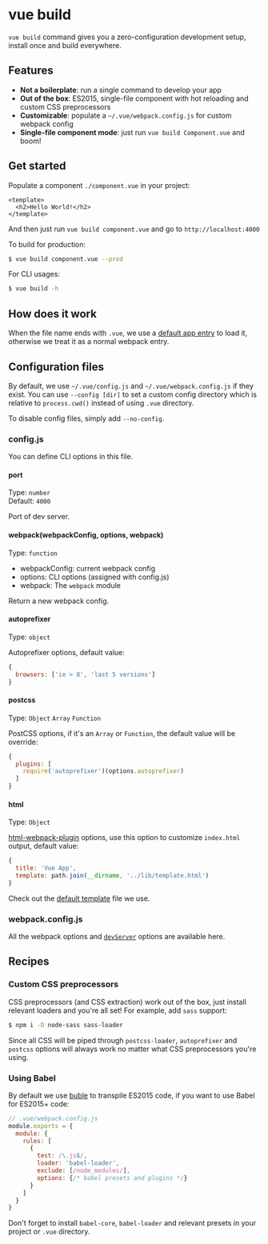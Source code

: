 # vue build

`vue build` command gives you a zero-configuration development setup, install once and build everywhere.

## Features

- **Not a boilerplate**: run a single command to develop your app
- **Out of the box**: ES2015, single-file component with hot reloading and custom CSS preprocessors
- **Customizable**: populate a `~/.vue/webpack.config.js` for custom webpack config
- **Single-file component mode**: just run `vue build Component.vue` and boom!

## Get started

Populate a component `./component.vue` in your project:

```vue
<template>
  <h2>Hello World!</h2>
</template>
```

And then just run `vue build component.vue` and go to `http://localhost:4000`

To build for production:

```bash
$ vue build component.vue --prod
```

For CLI usages:

```bash
$ vue build -h
```

## How does it work

When the file name ends with `.vue`, we use a [default app entry](/lib/default-entry.js) to load it, otherwise we treat it as a normal webpack entry.

## Configuration files

By default, we use `~/.vue/config.js` and `~/.vue/webpack.config.js` if they exist. You can use `--config [dir]` to set a custom config directory which is relative to `process.cwd()` instead of using `.vue` directory.

To disable config files, simply add `--no-config`.

### config.js

You can define CLI options in this file.

#### port

Type: `number`<br>
Default: `4000`

Port of dev server.

#### webpack(webpackConfig, options, webpack)

Type: `function`

- webpackConfig: current webpack config
- options: CLI options (assigned with config.js)
- webpack: The `webpack` module

Return a new webpack config.

#### autoprefixer

Type: `object`

Autoprefixer options, default value:

```js
{
  browsers: ['ie > 8', 'last 5 versions']
}
```

#### postcss

Type: `Object` `Array` `Function`

PostCSS options, if it's an `Array` or `Function`, the default value will be override:

```js
{
  plugins: [
    require('autoprefixer')(options.autoprefixer)
  ]
}
```

#### html

Type: `Object`

[html-webpack-plugin](https://github.com/ampedandwired/html-webpack-plugin) options, use this option to customize `index.html` output, default value:

```js
{
  title: 'Vue App',
  template: path.join(__dirname, '../lib/template.html')
}
```

Check out the [default template](/lib/template.html) file we use.

### webpack.config.js

All the webpack options and [`devServer`](http://webpack.github.io/docs/webpack-dev-server.html#api) options are available here.

## Recipes

### Custom CSS preprocessors

CSS preprocessors (and CSS extraction) work out of the box, just install relevant loaders and you're all set! For example, add `sass` support:

```bash
$ npm i -D node-sass sass-loader
```

Since all CSS will be piped through `postcss-loader`, `autoprefixer` and `postcss` options will always work no matter what CSS preprocessors you're using.

### Using Babel

By default we use [buble](https://buble.surge.sh/guide) to transpile ES2015 code, if you want to use Babel for ES2015+ code:

```js
// .vue/webpack.config.js
module.exports = {
  module: {
    rules: [
      {
        test: /\.js$/, 
        loader: 'babel-loader', 
        exclude: [/node_modules/],
        options: {/* babel presets and plugins */}
      }
    ]
  }
}
```

Don't forget to install `babel-core`, `babel-loader` and relevant presets in your project or `.vue` directory.
